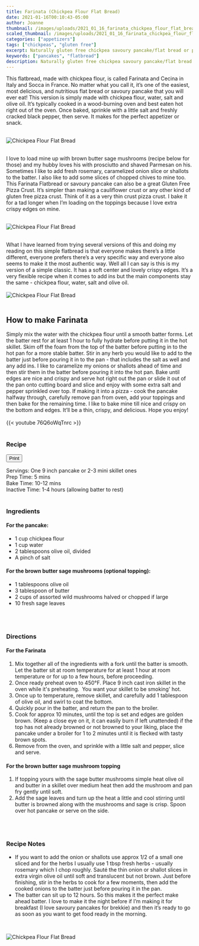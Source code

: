 ```yaml
---
title: Farinata (Chickpea Flour Flat Bread)
date: 2021-01-16T00:10:43-05:00
author: Joanne
thumbnail: /images/uploads/2021_01_16_farinata_chickpea_flour_flat_bread_1.jpg
scaled_thumbnail: /images/uploads/2021_01_16_farinata_chickpea_flour_flat_bread_0.jpg
categories: ["appetizers"]
tags: ["chickpeas", "gluten free"]
excerpt: Naturally gluten free chickpea savoury pancake/flat bread or pizza crust 
keywords: ["pancakes", "flatbread"]
description: Naturally gluten free chickpea savoury pancake/flat bread or pizza crust 
---
```

<span class="blog-text">
This flatbread, made with chickpea flour, is called Farinata and Cecina in Italy and Socca in France. No matter what you call it, it’s one of the easiest, most delicious, and nutritious flat bread or savoury pancake that you will ever eat! This version is simply made with chickpea flour, water, salt and olive oil. It’s typically cooked in a wood-burning oven and best eaten hot right out of the oven. Once baked, sprinkle with a little salt and freshly cracked black pepper, then serve. It makes for the perfect appetizer or snack.
</br>
</br>

![Chickpea Flour Flat Bread](/images/uploads/2021_01_16_farinata_chickpea_flour_flat_bread_2.jpg)
</br>
</br>

I love to load mine up with brown butter sage mushrooms (recipe below for those) and my hubby loves his with prosciutto and shaved Parmesan on his. Sometimes I like to add fresh rosemary, caramelized onion slice or shallots to the batter. I also like to add some slices of  chopped chives to mine too. This Farinata Flatbread or savoury pancake can also be a great Gluten Free Pizza Crust. It’s simpler than making a cauliflower crust or any other kind of gluten free pizza crust. Think of it as a very thin crust pizza crust. I bake it for a tad longer when I’m loading on the toppings because I love extra crispy edges on mine. 
</br>
</br>

![Chickpea Flour Flat Bread](/images/uploads/2021_01_16_farinata_chickpea_flour_flat_bread_3.jpg)
</br>
</br>

What I have learned from trying several versions of this and doing my reading on this simple flatbread is that everyone makes there’s a little different, everyone prefers there’s a very specific way and everyone also seems to make it the most authentic way.  Well all I can say is this is my version of a simple classic. It has a soft center and lovely crispy edges. It’s a very flexible recipe when it comes to add ins but the main components stay the same - chickpea flour, water, salt and olive oil. 
</br>
</br>
![Chickpea Flour Flat Bread](/images/uploads/2021_01_16_farinata_chickpea_flour_flat_bread_4.jpg)
</br>
</br>

## How to make Farinata 
Simply mix the water with the chickpea flour until a smooth batter forms. Let the batter rest for at least 1 hour to fully hydrate before putting it in the hot skillet. Skim off the foam from the top of the batter before putting in to the hot pan for a more stable batter. Stir in any herb you would like to add to the batter just before pouring it in to the pan - that includes the salt as well and any add ins. I like to caramelize my onions or shallots ahead of time and then stir them in the batter before pouring it into the hot pan. Bake until edges are nice and crispy and serve hot right out the pan or slide it out of the pan onto cutting board and slice and enjoy with some extra salt and pepper sprinkled over top. If making it into a pizza - cook the pancake halfway through, carefully remove pan from oven, add your toppings and then bake for the remaining time. I like to bake mine till nice and crispy on the bottom and edges. It’ll be a thin, crispy, and delicious. Hope you enjoy! 
</br>
</br>
{{< youtube 76Q6oWqTnrc >}}
</br>
</br>
</span>

### Recipe
<div print_button><form>
<input type="button" value="Print" class="btn__print" onClick="window.print()">
</form></div>

<div>Servings: <span itemprop="recipeYield">One 9 inch pancake or 2-3 mini skillet ones</div>
<div>Prep Time: <meta itemprop="prepTime" content="PT5M">5 mins</div>
<div>Bake Time: <meta itemprop="cookTime" content="PT12M">10-12 mins</div>
<div>Inactive Time: 1-4 hours (allowing batter to rest) </div>
</br>

### Ingredients

#### For the pancake:
* <span itemprop="recipeIngredient">1 cup chickpea flour</span>
* <span itemprop="recipeIngredient">1 cup water</span>
* <span itemprop="recipeIngredient">2 tablespoons olive oil, divided</span>
* <span itemprop="recipeIngredient">A pinch of salt </span>

#### For the brown butter sage mushrooms (optional topping):
* <span itemprop="recipeIngredient">1 tablespoons olive oil </span>
* <span itemprop="recipeIngredient">3 tablespoon of butter </span>
* <span itemprop="recipeIngredient">2 cups of assorted wild mushrooms halved or chopped if large </span>
* <span itemprop="recipeIngredient">10 fresh sage leaves </span>
</br>
</br>

### Directions
#### For the Farinata
1. Mix together all of the ingredients with a fork until the batter is smooth.  Let the batter sit at room temperature for at least 1 hour at room temperature or for up to a few hours, before proceeding.  
2. Once ready preheat oven to 450°F. Place 9 inch cast iron skillet in the oven while it's preheating.  You want your skillet to be smoking' hot.  
3. Once up to temperature, remove skillet, and carefully add 1 tablespoon  of olive oil, and swirl to coat the bottom.  
4. Quickly pour in the batter, and return the pan to the broiler.  
5. Cook for approx 10 minutes, until the top is set and edges are golden brown. (Keep a close eye on it, it can easily burn if left unattended) if the top has not already browned or not browned to your liking, place the pancake under a broiler for 1 to 2 minutes until it is flecked with tasty brown spots.
6. Remove from the oven, and sprinkle with a little salt and pepper, slice and serve.

#### For the brown butter sage mushroom topping
1. If topping yours with the sage butter mushrooms simple heat olive oil and butter in a skillet over medium heat then add the mushroom and pan fry gently until soft. 
2. Add the sage leaves and turn up the heat a little and cool stirring until butter is browned along with the mushrooms and sage is crisp. Spoon over hot pancake or serve on the side. 
</br>
</br>

### Recipe Notes
* If you want to add  the onion or shallots use approx 1/2 of a small one sliced and for the herbs I usually use 1 tbsp fresh herbs - usually rosemary which I chop roughly. Sauté the thin onion or shallot slices in extra virgin olive oil until soft and translucent but not brown. Just before finishing, stir in the herbs to cook for a few moments, then add the cooked onions to the batter just before pouring it in the pan. 
* The batter can sit up to 12 hours. So this makes it the perfect make ahead batter. I love to make it the night before if I’m making it for breakfast (I love savoury pancakes for brekkie)  and then it’s ready to go as soon as you want to get food ready in the morning. 
</br>

![Chickpea Flour Flat Bread](/images/uploads/2021_01_16_farinata_chickpea_flour_flat_bread_5.jpg)